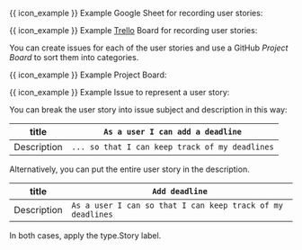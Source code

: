 <tabs>
  <tab header="Google Sheets">

{{ icon_example }} Example Google Sheet for recording user stories:

<pic eager src="{{baseUrl}}/specifyingRequirements/userStories/usage/images/userStoriesInGoogleSheets.png" width="800" /><p/>

  </tab>
  <tab header="Trello">

{{ icon_example }} Example [Trello](https://trello.com) Board for recording user stories:

<pic eager src="{{baseUrl}}/specifyingRequirements/userStories/usage/images/userStoriesInTrello.png" width="800" /><p/>

  </tab>
  <tab header="GitHub Project Boards">

  You can create issues for each of the user stories and use a GitHub _Project Board_ to sort them into categories.

  {{ icon_example }} Example Project Board:

  <pic eager src="{{baseUrl}}/specifyingRequirements/userStories/usage/images/userStoriesInGitHubProjectBoards.png" width="800" /><p/>

  {{ icon_example }} Example Issue to represent a user story:


  <div id="user-stories-in-issue-tracker">

  You can break the user story into issue subject and description in this way:

  title | `As a user I can add a deadline`
  ------|---------------------------------
  Description | `... so that I can keep track of my deadlines`

  <pic eager src="{{baseUrl}}/specifyingRequirements/userStories/usage/images/userStoryAsGitHubIssue.png" width="800" /><p/>

  Alternatively, you can put the entire user story in the description.

  title | `Add deadline`
  ------|---------------------------------
  Description | `As a user I can so that I can keep track of my deadlines`

  In both cases, apply the <span class="badge rounded-pill bg-info">type.Story</span> label.

  </div>

  </tab>
</tabs>
